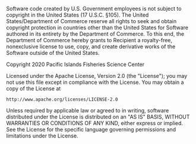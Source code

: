 Software code created by U.S. Government employees is not subject to copyright in the United States (17 U.S.C.
§105). The United States/Department of Commerce reserve all rights to seek and obtain copyright protection in
countries other than the United States for Software authored in its entirety by the Department of Commerce. To
this end, the Department of Commerce hereby grants to Recipient a royalty-free, nonexclusive license to use,
copy, and create derivative works of the Software outside of the United States.

Copyright 2020 Pacific Islands Fisheries Science Center

Licensed under the Apache License, Version 2.0 (the "License");
you may not use this file except in compliance with the License.
You may obtain a copy of the License at

    http://www.apache.org/licenses/LICENSE-2.0

Unless required by applicable law or agreed to in writing, software
distributed under the License is distributed on an "AS IS" BASIS,
WITHOUT WARRANTIES OR CONDITIONS OF ANY KIND, either express or implied.
See the License for the specific language governing permissions and
limitations under the License.

